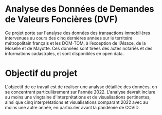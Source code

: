 # Analyse des Données de Demandes de Valeurs Foncières (DVF)

Ce projet porte sur l'analyse des données des transactions immobilières intervenues au cours des cinq dernières années sur le territoire métropolitain français et les DOM-TOM, à l’exception de l’Alsace, de la Moselle et de Mayotte. Ces données sont tirées des actes notariés et des informations cadastrales, et sont disponibles en open data.

# Objectif du projet

L'objectif de ce travail est de réaliser une analyse détaillée des données, en se concentrant particulièrement sur l'année 2022. L'analyse devrait inclure au moins une vingtaine d'interprétations et de visualisations pertinentes, ainsi que cinq interprétations et visualisations comparant 2022 avec au moins une autre année, en particulier avant la pandémie de COVID.